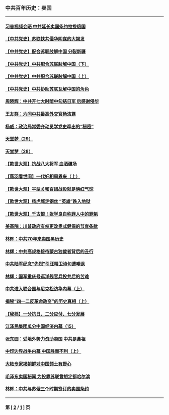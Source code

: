 ### 中共百年历史：卖国
---
#### [习普视频会晤 中共延长卖国条约拉拢俄国](../../pages/nf1176117/n13060971.md?11040430) 
#### [【中共党史】苏联扶共侵华阴谋的大揭发](../../pages/nf1176117/n13056050.md?11040430) 
#### [【中共党史】配合苏联肢解中国 分裂新疆](../../pages/nf1176117/n13040700.md?11040430) 
#### [【中共党史】中共配合苏联肢解中国（下）](../../pages/nf1176117/n13035660.md?11040430) 
#### [【中共党史】中共配合苏联肢解中国（上）](../../pages/nf1176117/n13030262.md?11040430) 
#### [【中共党史】中共协助苏联瓦解中国的角色](../../pages/nf1176117/n13018109.md?11040430) 
#### [周晓辉：中共开七大时暗中勾结日军 后感谢侵华](../../pages/nf1176117/n12921960.md?11040430) 
#### [王友群：六问中共最高外交官杨洁篪](../../pages/nf1176117/n12836495.md?11040430) 
#### [杨威：政治局常委齐动员学党史牵出的“秘密”](../../pages/nf1176117/n12764642.md?11040430) 
#### [天堂梦（29）](../../pages/nf1176117/n12408465.md?11040430) 
#### [天堂梦（28）](../../pages/nf1176117/n12408309.md?11040430) 
#### [【欺世大观】抗战八大将军 血洒疆场](../../pages/nf1176117/n12357044.md?11040430) 
#### [【薇羽看世间】一代奸相周恩来（上）](../../pages/nf1176117/n12401109.md?11040430) 
#### [【欺世大观】平型关和百团战役就是俩红气球](../../pages/nf1176117/n12359157.md?11040430) 
#### [【欺世大观】杨虎城走钢丝 “英雄”跌入地狱](../../pages/nf1176117/n12358840.md?11040430) 
#### [【欺世大观】千古恨！张学良自称罪人中的罪魁](../../pages/nf1176117/n12358629.md?11040430) 
#### [美高院：川普政府有权更改奥式健保的节育条款](../../pages/nf1176117/n12242171.md?11040430) 
#### [林辉：中共70年来卖国黑历史](../../pages/nf1176117/n11552181.md?11040430) 
#### [林辉：中共高规格接待蒙古独裁者背后的丑行](../../pages/nf1176117/n11225005.md?11040430) 
#### [中共陆军纪念“先烈”引汪精卫诗句遭嘲讽](../../pages/nf1176117/n11153345.md?11040430) 
#### [林辉：国军重庆号巡洋舰官兵投共后的苦难](../../pages/nf1176117/n10997801.md?11040430) 
#### [中共进入联合国与尼克松访华内幕（上）](../../pages/nf1176117/n10138788.md?11040430) 
#### [揭秘“四一二反革命政变”的历史真相（上）](../../pages/nf1176117/n9996650.md?11040430) 
#### [【秘档】一分抗日、二分应付、七分发展](../../pages/nf1176117/n9331484.md?11040430) 
#### [江泽民集团瓜分中国经济内幕（15）](../../pages/nf1176117/n9268584.md?11040430) 
#### [张东园：受境外势力资助卖国 中共是鼻祖](../../pages/nf1176117/n9272480.md?11040430) 
#### [中印边界战争内幕 中国胜而不利（上）](../../pages/nf1176117/n9252458.md?11040430) 
#### [大陆专家揭朝鲜对中国领土有野心](../../pages/nf1176117/n9074056.md?11040430) 
#### [毛泽东卖国秘闻 为投靠苏联曾想定都哈尔滨](../../pages/nf1176117/n9058631.md?11040430) 
#### [林辉：中共与苏俄三个时期签订的卖国条约](../../pages/nf1176117/n9036062.md?11040430) 

---
#### 第 [ [2](./2.md?11040430) / [1](./1.md?11040430) ] 页
